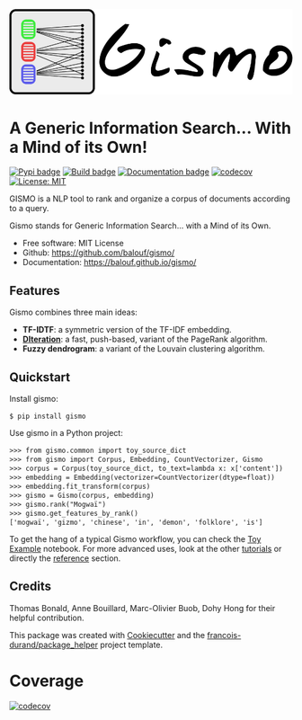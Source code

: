 [![Gismo logo](https://github.com/balouf/gismo/raw/master/docs/logo-line.png)](https://balouf.github.io/gismo/)

# A Generic Information Search... With a Mind of its Own!


[![Pypi badge](https://img.shields.io/pypi/v/gismo.svg)](https://pypi.python.org/pypi/gismo)
[![Build badge](https://github.com/balouf/gismo/actions/workflows/build.yml/badge.svg?branch=master)](https://github.com/balouf/gismo/actions?query=workflow%3Abuild)
[![Documentation badge](https://github.com/balouf/gismo/actions/workflows/docs.yml/badge.svg?branch=master)](https://github.com/balouf/gismo/actions?query=workflow%3Adocs)
[![codecov](https://codecov.io/gh/balouf/gismo/graph/badge.svg?token=TTMRW7XYS5)](https://codecov.io/gh/balouf/gismo)
[![License: MIT](https://img.shields.io/badge/License-MIT-yellow.svg)](https://opensource.org/licenses/MIT)

GISMO is a NLP tool to rank and organize a corpus of documents according to a query.

Gismo stands for Generic Information Search... with a Mind of its Own.

- Free software: MIT License
- Github: <https://github.com/balouf/gismo/>
- Documentation: <https://balouf.github.io/gismo/>

## Features

Gismo combines three main ideas:

- **TF-IDTF**: a symmetric version of the TF-IDF embedding.
- [**DIteration**](https://arxiv.org/abs/1202.1163): a fast, push-based, variant of the PageRank algorithm.
- **Fuzzy dendrogram**: a variant of the Louvain clustering algorithm.

## Quickstart

Install gismo:

```console
$ pip install gismo
```

Use gismo in a Python project:

```pycon
>>> from gismo.common import toy_source_dict
>>> from gismo import Corpus, Embedding, CountVectorizer, Gismo
>>> corpus = Corpus(toy_source_dict, to_text=lambda x: x['content'])
>>> embedding = Embedding(vectorizer=CountVectorizer(dtype=float))
>>> embedding.fit_transform(corpus)
>>> gismo = Gismo(corpus, embedding)
>>> gismo.rank("Mogwaï")
>>> gismo.get_features_by_rank()
['mogwaï', 'gizmo', 'chinese', 'in', 'demon', 'folklore', 'is']
```

To get the hang of a typical Gismo workflow, you can check the [Toy Example] notebook. For more advanced uses,
look at the other [tutorials] or directly the [reference] section.

## Credits

Thomas Bonald, Anne Bouillard, Marc-Olivier Buob, Dohy Hong for their helpful contribution.

This package was created with [Cookiecutter] and the [francois-durand/package_helper] project template.

# Coverage

[![codecov](https://codecov.io/gh/balouf/gismo/graphs/tree.svg?token=TTMRW7XYS5)](https://codecov.io/gh/balouf/gismo)

[cookiecutter]: https://github.com/audreyr/cookiecutter
[francois-durand/package_helper]: https://github.com/francois-durand/package_helper
[reference]: https://balouf.github.io/gismo/reference.html
[toy example]: https://balouf.github.io/gismo/tutorials/tutorial_toy_example.html
[tutorials]: https://balouf.github.io/gismo/tutorials/index.html#
